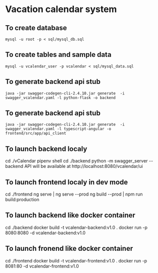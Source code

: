 # Vacation calendar system

## To create database
```
mysql -u root -p < sql/mysql_db.sql
```

## To create tables and sample data
```
mysql -u vcalendar_user -p vcalendar < sql/mysql_data.sql
```
## To generate backend api stub
```
java -jar swagger-codegen-cli-2.4.10.jar generate  -i swagger_vcalendar.yaml -l python-flask -o backend
```

## To generate backend api stub
```
java -jar swagger-codegen-cli-2.4.10.jar generate  -i swagger_vcalendar.yaml -l typescript-angular -o frontend/src/app/api_client
```

## To launch backend localy
cd ./vCalendar
pipenv shell
cd ./backend 
python -m swagger_server
-- backend API will be available at http://localhost:8080/vcalendar/ui

## To launch frontend localy in dev mode
cd ./frontend
ng serve | ng serve --prod
ng build --prod | npm run build:production

## To launch backend like docker container
cd ./backend
docker build -t vcalendar-backend:v1.0 .
docker run -p 8080:8080 -d vcalendar-backend:v1.0

## To launch fronend like docker container
cd ./frontend
docker build -t vcalendar-frontend:v1.0 .
docker run -p 8081:80 -d vcalendar-frontend:v1.0

 